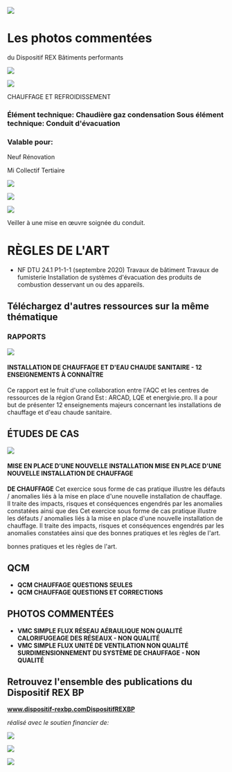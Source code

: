 ![](<images/Le conduit d'extraction des produits de combustion est mal fixé et mal assemblé/_page_0_Picture_0.jpeg>)

# Les photos commentées

du Dispositif REX Bâtiments performants

![](<images/Le conduit d'extraction des produits de combustion est mal fixé et mal assemblé/_page_0_Picture_3.jpeg>)

![](<images/Le conduit d'extraction des produits de combustion est mal fixé et mal assemblé/_page_0_Picture_4.jpeg>)

CHAUFFAGE ET REFROIDISSEMENT

### Élément technique: Chaudière gaz condensation Sous élément technique: Conduit d'évacuation

### Valable pour:

 Neuf Rénovation

 Mi Collectif Tertiaire

![](<images/Le conduit d'extraction des produits de combustion est mal fixé et mal assemblé/_page_0_Picture_10.jpeg>)

![](<images/Le conduit d'extraction des produits de combustion est mal fixé et mal assemblé/_page_0_Picture_11.jpeg>)

![](<images/Le conduit d'extraction des produits de combustion est mal fixé et mal assemblé/_page_0_Picture_12.jpeg>)

Veiller à une mise en œuvre soignée du conduit.

# RÈGLES DE L'ART

- NF DTU 24.1 P1-1-1 (septembre 2020) Travaux de bâtiment Travaux de fumisterie Installation de systèmes d'évacuation des produits de combustion desservant un ou des appareils.
## Téléchargez d'autres ressources sur la même thématique

### RAPPORTS

![](<images/Le conduit d'extraction des produits de combustion est mal fixé et mal assemblé/_page_1_Picture_4.jpeg>)

#### **INSTALLATION DE CHAUFFAGE ET D'EAU CHAUDE SANITAIRE - 12 ENSEIGNEMENTS À CONNAÎTRE**

Ce rapport est le fruit d'une collaboration entre l'AQC et les centres de ressources de la région Grand Est : ARCAD, LQE et energivie.pro. Il a pour but de présenter 12 enseignements majeurs concernant les installations de chauffage et d'eau chaude sanitaire.

## ÉTUDES DE CAS

![](<images/Le conduit d'extraction des produits de combustion est mal fixé et mal assemblé/_page_1_Picture_8.jpeg>)

#### **MISE EN PLACE D'UNE NOUVELLE INSTALLATION MISE EN PLACE D'UNE NOUVELLE INSTALLATION DE CHAUFFAGE**

**DE CHAUFFAGE** Cet exercice sous forme de cas pratique illustre les défauts / anomalies liés à la mise en place d'une nouvelle installation de chauffage. Il traite des impacts, risques et conséquences engendrés par les anomalies constatées ainsi que des Cet exercice sous forme de cas pratique illustre les défauts / anomalies liés à la mise en place d'une nouvelle installation de chauffage. Il traite des impacts, risques et conséquences engendrés par les anomalies constatées ainsi que des bonnes pratiques et les règles de l'art.

bonnes pratiques et les règles de l'art.

## QCM

- **QCM CHAUFFAGE QUESTIONS SEULES**
- **QCM CHAUFFAGE QUESTIONS ET CORRECTIONS**

## PHOTOS COMMENTÉES

- **VMC SIMPLE FLUX RÉSEAU AÉRAULIQUE NON QUALITÉ CALORIFUGEAGE DES RÉSEAUX - NON QUALITÉ**
- **VMC SIMPLE FLUX UNITÉ DE VENTILATION NON QUALITÉ SURDIMENSIONNEMENT DU SYSTÈME DE CHAUFFAGE - NON QUALITÉ**

## Retrouvez l'ensemble des publications du Dispositif REX BP

**www.dispositif-rexbp.comDispositifREXBP**

*réalisé avec le soutien financier de:*

![](<images/Le conduit d'extraction des produits de combustion est mal fixé et mal assemblé/_page_1_Picture_21.jpeg>)

![](<images/Le conduit d'extraction des produits de combustion est mal fixé et mal assemblé/_page_1_Picture_22.jpeg>)

![](<images/Le conduit d'extraction des produits de combustion est mal fixé et mal assemblé/_page_1_Picture_23.jpeg>)